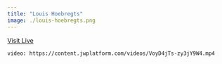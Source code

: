```yaml
---
title: "Louis Hoebregts"
image: ./louis-hoebregts.png
---
```


[Visit Live](https://mamboleoo.be/)

`video: https://content.jwplatform.com/videos/VoyD4jTs-zy3jY9W4.mp4`